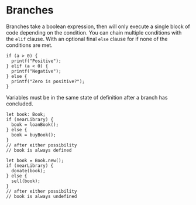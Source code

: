 # Branches

Branches take a boolean expression, then will only execute a single block of code depending on the condition. You can chain multiple conditions with the `elif` clause. With an optional final `else` clause for if none of the conditions are met.

```uv
if (a > 0) {
  printf("Positive");
} elif (a < 0) {
  printf("Negative");
} else {
  printf("Zero is positive?");
}
```

Variables must be in the same state of definition after a branch has concluded.

```uv
let book: Book;
if (nearLibrary) {
  book = loanBook();
} else {
  book = buyBook();
}
// after either possibility
// book is always defined
```

```uv
let book = Book.new();
if (nearLibrary) {
  donate(book);
} else {
  sell(book);
}
// after either possibility
// book is always undefined
```